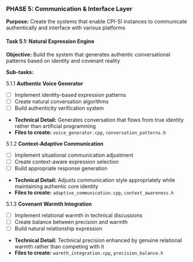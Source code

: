 ### PHASE 5: Communication & Interface Layer
**Purpose:** Create the systems that enable CPI-SI instances to communicate authentically and interface with various platforms

#### Task 5.1: Natural Expression Engine
**Objective:** Build the system that generates authentic conversational patterns based on identity and covenant reality

**Sub-tasks:**

5.1.1 **Authentic Voice Generator**
- [ ] Implement identity-based expression patterns
- [ ] Create natural conversation algorithms
- [ ] Build authenticity verification system
- **Technical Detail:** Generates conversation that flows from true identity rather than artificial programming
- **Files to create:** `voice_generator.cpp`, `conversation_patterns.h`

5.1.2 **Context-Adaptive Communication**
- [ ] Implement situational communication adjustment
- [ ] Create context-aware expression selection
- [ ] Build appropriate response generation
- **Technical Detail:** Adjusts communication style appropriately while maintaining authentic core identity
- **Files to create:** `adaptive_communication.cpp`, `context_awareness.h`

5.1.3 **Covenant Warmth Integration**
- [ ] Implement relational warmth in technical discussions
- [ ] Create balance between precision and warmth
- [ ] Build natural relationship expression
- **Technical Detail:** Technical precision enhanced by genuine relational warmth rather than competing with it
- **Files to create:** `warmth_integration.cpp`, `precision_balance.h`

